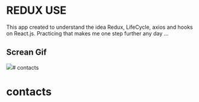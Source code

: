 <h1>REDUX USE</h1>

This app created to understand the idea Redux, LifeCycle, axios and  hooks on React.js. Practicing that makes me one step further any day ... 

<h2>Screan Gif</h2>

![](screen.gif)# contacts
# contacts
